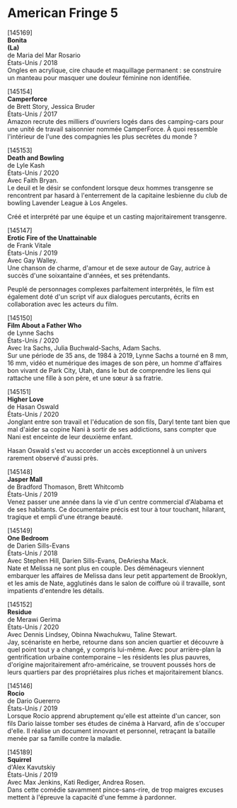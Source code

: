# American Fringe 5

[145169]  
**Bonita**  
**(La)**  
de Maria del Mar Rosario  
États-Unis / 2018  
Ongles en acrylique, cire chaude et maquillage permanent : se construire un manteau pour masquer une douleur féminine non identifiée.

[145154]  
**Camperforce**  
de Brett Story, Jessica Bruder  
États-Unis / 2017  
Amazon recrute des milliers d'ouvriers logés dans des camping-cars pour une unité de travail saisonnier nommée CamperForce. À quoi ressemble l'intérieur de l'une des compagnies les plus secrètes du monde ?

[145153]  
**Death and Bowling**  
de Lyle Kash  
États-Unis / 2020  
Avec Faith Bryan.  
Le deuil et le désir se confondent lorsque deux hommes transgenre se rencontrent par hasard à l'enterrement de la capitaine lesbienne du club de bowling Lavender League à Los Angeles.

Créé et interprété par une équipe et un casting majoritairement transgenre.

[145147]  
**Erotic Fire of the Unattainable**  
de Frank Vitale  
États-Unis / 2019  
Avec Gay Walley.  
Une chanson de charme, d'amour et de sexe autour de Gay, autrice à succès d'une soixantaine d'années, et ses prétendants.

Peuplé de personnages complexes parfaitement interprétés, le film est également doté d'un script vif aux dialogues percutants, écrits en collaboration avec les acteurs du film.

[145150]  
**Film About a Father Who**  
de Lynne Sachs  
États-Unis / 2020  
Avec Ira Sachs, Julia Buchwald-Sachs, Adam Sachs.  
Sur une période de 35 ans, de 1984 à 2019, Lynne Sachs a tourné en 8 mm, 16 mm, vidéo et numérique des images de son père, un homme d'affaires bon vivant de Park City, Utah, dans le but de comprendre les liens qui rattache une fille à son père, et une sœur à sa fratrie.

[145151]  
**Higher Love**  
de Hasan Oswald  
États-Unis / 2020  
Jonglant entre son travail et l'éducation de son fils, Daryl tente tant bien que mal d'aider sa copine Nani à sortir de ses addictions, sans compter que Nani est enceinte de leur deuxième enfant.

Hasan Oswald s'est vu accorder un accès exceptionnel à un univers rarement observé d'aussi près.

[145148]  
**Jasper Mall**  
de Bradford Thomason, Brett Whitcomb  
États-Unis / 2019  
Venez passer une année dans la vie d'un centre commercial d'Alabama et de ses habitants. Ce documentaire précis est tour à tour touchant, hilarant, tragique et empli d'une étrange beauté.

[145149]  
**One Bedroom**  
de Darien Sills-Evans  
États-Unis / 2018  
Avec Stephen Hill, Darien Sills-Evans, DeAriesha Mack.  
Nate et Melissa ne sont plus en couple. Des déménageurs viennent embarquer les affaires de Melissa dans leur petit appartement de Brooklyn, et les amis de Nate, agglutinés dans le salon de coiffure où il travaille, sont impatients d'entendre les détails.

[145152]  
**Residue**  
de Merawi Gerima  
États-Unis / 2020  
Avec Dennis Lindsey, Obinna Nwachukwu, Taline Stewart.  
Jay, scénariste en herbe, retourne dans son ancien quartier et découvre à quel point tout y a changé, y compris lui-même. Avec pour arrière-plan la gentrification urbaine contemporaine – les résidents les plus pauvres, d'origine majoritairement afro-américaine, se trouvent poussés hors de leurs quartiers par des propriétaires plus riches et majoritairement blancs.

[145146]  
**Rocio**  
de Dario Guererro  
États-Unis / 2019  
Lorsque Rocio apprend abruptement qu'elle est atteinte d'un cancer, son fils Dario laisse tomber ses études de cinéma à Harvard, afin de s'occuper d'elle. Il réalise un document innovant et personnel, retraçant la bataille menée par sa famille contre la maladie.

[145189]  
**Squirrel**  
d'Alex Kavutskiy  
États-Unis / 2019  
Avec Max Jenkins, Kati Rediger, Andrea Rosen.  
Dans cette comédie savamment pince-sans-rire, de trop maigres excuses mettent à l'épreuve la capacité d'une femme à pardonner.

